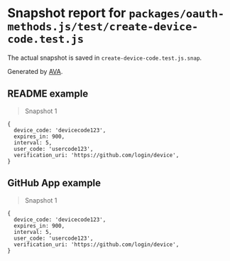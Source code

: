 # Snapshot report for `packages/oauth-methods.js/test/create-device-code.test.js`

The actual snapshot is saved in `create-device-code.test.js.snap`.

Generated by [AVA](https://avajs.dev).

## README example

> Snapshot 1

    {
      device_code: 'devicecode123',
      expires_in: 900,
      interval: 5,
      user_code: 'usercode123',
      verification_uri: 'https://github.com/login/device',
    }

## GitHub App example

> Snapshot 1

    {
      device_code: 'devicecode123',
      expires_in: 900,
      interval: 5,
      user_code: 'usercode123',
      verification_uri: 'https://github.com/login/device',
    }
